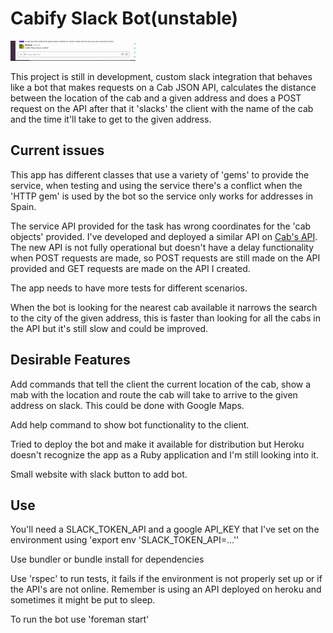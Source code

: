 # Cabify Slack Bot(unstable)

![](images/workinggif.gif)

This project is still in development, custom slack integration that behaves like a bot that makes requests on a Cab JSON API,
calculates the distance between the location of the cab and a given address and does a POST request on the API after that it
'slacks' the client with the name of the cab and the time it'll take to get to the given address.

## Current issues

This app has different classes that use a variety of 'gems' to provide the service, when testing and using the service there's
a conflict when the 'HTTP gem' is used by the bot so the service only works for addresses in Spain.

The service API provided for the task has wrong coordinates for the 'cab objects' provided. I've developed and deployed a similar API on [Cab's API](https://cabify-json.herokuapp.com/cabs').
The new API is not fully operational but doesn't have a delay functionality when POST requests are made, so POST requests are
still made on the API provided and GET requests are made on the API I created.

The app needs to have more tests for different scenarios.

When the bot is looking for the nearest cab available it narrows the search to the city of the given address, this is faster
than looking for all the cabs in the API but it's still slow and could be improved.

## Desirable Features

Add commands that tell the client the current location of the cab, show a mab with the location and route the cab will take
to arrive to the given address on slack. This could be done with Google Maps.

Add help command to show bot functionality to the client.

Tried to deploy the bot and make it available for distribution but Heroku doesn't recognize the app as a Ruby application and
I'm still looking into it.

Small website with slack button to add bot.

## Use

You'll need a SLACK_TOKEN_API and a google API_KEY that I've set on the environment using 'export env 'SLACK_TOKEN_API=...''

Use bundler or bundle install for dependencies

Use 'rspec' to run tests, it fails if the environment is not properly set up or if the API's are not online. Remember is using
an API deployed on heroku and sometimes it might be put to sleep.

To run the bot use 'foreman start'
